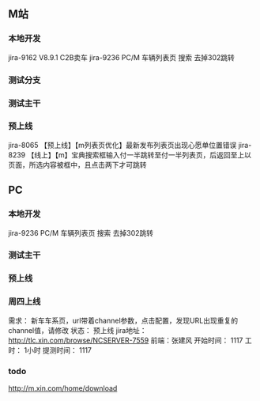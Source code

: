 ## M站
### 本地开发
jira-9162 V8.9.1 C2B卖车
jira-9236 PC/M 车辆列表页 搜索 去掉302跳转
### 测试分支

### 测试主干

### 预上线
jira-8065  【预上线】【m列表页优化】最新发布列表页出现心愿单位置错误
jira-8239 【线上】【m】宝典搜索框输入付一半跳转至付一半列表页，后返回至上以页面，所选内容被框中，且点击两下才可跳转
## PC
### 本地开发
jira-9236 PC/M 车辆列表页 搜索 去掉302跳转
### 测试主干

### 预上线


### 周四上线
需求： 新车车系页，url带着channel参数，点击配置，发现URL出现重复的channel值，请修改
状态： 预上线 
jira地址：http://tlc.xin.com/browse/NCSERVER-7559
前端：张建风 
开始时间： 1117 
工时：	1小时 
提测时间： 1117
### todo
http://m.xin.com/home/download
